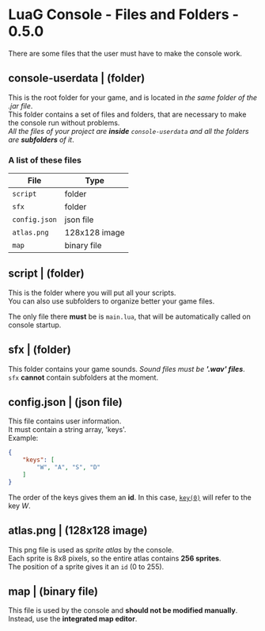# LuaG Console - Files and Folders - 0.5.0

There are some files that the user must have to make the console work.

## console-userdata | (folder)
This is the root folder for your game, and is located in *the same folder of the .jar file*.  
This folder contains a set of files and folders, that are necessary to make the console run without problems.  
*All the files of your project are **inside** `console-userdata` and all the folders are **subfolders** of it*.
### A list of these files
| File          | Type          |
| ------------- | ------------- |
| `script`      | folder        |
| `sfx`         | folder        |
| `config.json` | json file     |
| `atlas.png`   | 128x128 image |
| `map`         | binary file   |

## script | (folder)
This is the folder where you will put all your scripts.  
You can also use subfolders to organize better your game files.  

The only file there **must** be is `main.lua`, that will be automatically called on console startup.

## sfx | (folder)
This folder contains your game sounds. *Sound files must be **'.wav' files***.  
`sfx` **cannot** contain subfolders at the moment.

## config.json | (json file)
This file contains user information.  
It must contain a string array, 'keys'.  
Example:
```json
{
    "keys": [
        "W", "A", "S", "D"
    ]
}
```

The order of the keys gives them an **id**. In this case, [`key(0)`](Lua-Script#keyid) will refer to the key *W*.

## atlas.png | (128x128 image)
This png file is used as *sprite atlas* by the console.  
Each sprite is 8x8 pixels, so the entire atlas contains **256 sprites**.  
The position of a sprite gives it an `id` (0 to 255).

## map | (binary file)
This file is used by the console and **should not be modified manually**.  
Instead, use the **integrated map editor**.
